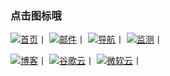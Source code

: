### 点击图标哦
[![首页](https://cdn.jsdelivr.net/gh/Chaaoo/tuku@master/我的.5j0y251up6c0.png)](https://www.txca.ga/)丨
[![邮件](https://cdn.jsdelivr.net/gh/Chaaoo/tuku@master/信息.png)](mailto:894732999@qq.com)丨
[![导航](https://cdn.jsdelivr.net/gh/Chaaoo/tuku@master/搜索.4v5jvqkxf8g0.png)](https://index.txca.ga/)丨
[![监测](https://cdn.jsdelivr.net/gh/Chaaoo/tuku@master/心电图.6whyo1y09v80.png)](https://ping.txca.ga/)丨

[![博客](https://cdn.jsdelivr.net/gh/Chaaoo/tuku@master/博客.png)](https://blog.txca.ga/)丨
[![谷歌云](https://cdn.jsdelivr.net/gh/Chaaoo/tuku@master/drive.png)](https://go.txca.ml/)丨
[![微软云](https://cdn.jsdelivr.net/gh/Chaaoo/tuku@master/OneDrive.png)](https://cloud.txca.ga/)丨
